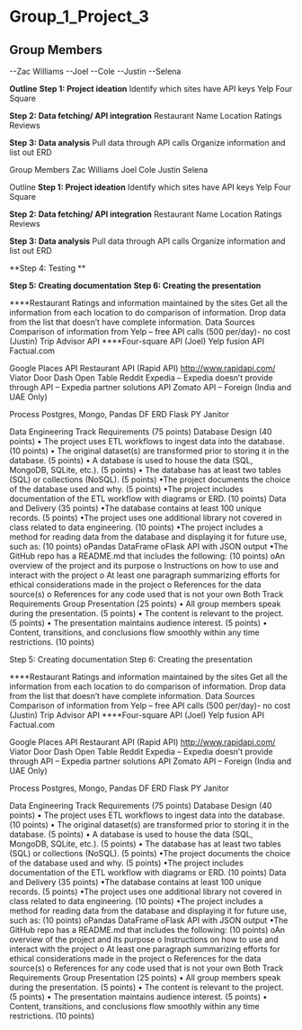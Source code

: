 # Group_1_Project_3
Group Members
--
--Zac Williams
--Joel
--Cole
--Justin
--Selena

**Outline**
**Step 1:	Project ideation**
Identify which sites have API keys
	Yelp
	Four Square

**Step 2:	Data fetching/ API integration**
Restaurant Name
Location
Ratings
Reviews

**Step 3:	Data analysis**
	Pull data through API calls
	Organize information and list out ERD

Group Members
Zac Williams
Joel
Cole
Justin
Selena

Outline
**Step 1:	Project ideation**
Identify which sites have API keys
	Yelp
	Four Square

**Step 2:	Data fetching/ API integration**
Restaurant Name
Location
Ratings
Reviews

**Step 3:	Data analysis**
	Pull data through API calls
	Organize information and list out ERD

**Step 4:	Testing **

**Step 5:	Creating documentation**
**Step 6: Creating the presentation**

****Restaurant Ratings and information maintained by the sites
Get all the information from each location to do comparison of information.
Drop data from the list that doesn’t have complete information.
Data Sources
Comparison of information from 
Yelp – free API calls (500 per/day)- no cost (Justin)
Trip Advisor API
****Four-square API  (Joel)
Yelp fusion API
Factual.com

Google Places API
Restaurant API (Rapid API) http://www.rapidapi.com/
Viator
Door Dash
Open Table
Reddit
Expedia – Expedia doesn’t provide through API – Expedia partner solutions API
Zomato API – Foreign (India and UAE Only)


Process
Postgres, Mongo, Pandas DF
ERD
Flask
PY Janitor

Data Engineering Track Requirements (75 points)
Database Design (40 points)
•  The project uses ETL workflows to ingest data into the database. (10 points)
•  The original dataset(s) are transformed prior to storing it in the database. (5 points)
•  A database is used to house the data (SQL, MongoDB, SQLite, etc.). (5 points)
•  The database has at least two tables (SQL) or collections (NoSQL). (5 points)
•The project documents the choice of the database used and why. (5 points)
•The project includes documentation of the ETL workflow with diagrams or ERD. (10 points)
Data and Delivery (35 points)
•The database contains at least 100 unique records. (5 points)
•The project uses one additional library not covered in class related to data engineering. (10 points)
•The project includes a method for reading data from the database and displaying it for future use, such as: (10 points)
oPandas DataFrame
oFlask API with JSON output
•The GitHub repo has a README.md that includes the following: (10 points)
oAn overview of the project and its purpose
o	Instructions on how to use and interact with the project
o	At least one paragraph summarizing efforts for ethical considerations made in the project
o	References for the data source(s)
o	References for any code used that is not your own
Both Track Requirements
Group Presentation (25 points)
•	All group members speak during the presentation. (5 points)
•	The content is relevant to the project. (5 points)
•	The presentation maintains audience interest. (5 points)
•	Content, transitions, and conclusions flow smoothly within any time restrictions. (10 points)



Step 5:	Creating documentation
Step 6: Creating the presentation

****Restaurant Ratings and information maintained by the sites
Get all the information from each location to do comparison of information.
Drop data from the list that doesn’t have complete information.
Data Sources
Comparison of information from 
Yelp – free API calls (500 per/day)- no cost (Justin)
Trip Advisor API
****Four-square API  (Joel)
Yelp fusion API
Factual.com

Google Places API
Restaurant API (Rapid API) http://www.rapidapi.com/
Viator
Door Dash
Open Table
Reddit
Expedia – Expedia doesn’t provide through API – Expedia partner solutions API
Zomato API – Foreign (India and UAE Only)


Process
Postgres, Mongo, Pandas DF
ERD
Flask
PY Janitor

Data Engineering Track Requirements (75 points)
Database Design (40 points)
•  The project uses ETL workflows to ingest data into the database. (10 points)
•  The original dataset(s) are transformed prior to storing it in the database. (5 points)
•  A database is used to house the data (SQL, MongoDB, SQLite, etc.). (5 points)
•  The database has at least two tables (SQL) or collections (NoSQL). (5 points)
•The project documents the choice of the database used and why. (5 points)
•The project includes documentation of the ETL workflow with diagrams or ERD. (10 points)
Data and Delivery (35 points)
•The database contains at least 100 unique records. (5 points)
•The project uses one additional library not covered in class related to data engineering. (10 points)
•The project includes a method for reading data from the database and displaying it for future use, such as: (10 points)
oPandas DataFrame
oFlask API with JSON output
•The GitHub repo has a README.md that includes the following: (10 points)
oAn overview of the project and its purpose
o	Instructions on how to use and interact with the project
o	At least one paragraph summarizing efforts for ethical considerations made in the project
o	References for the data source(s)
o	References for any code used that is not your own
Both Track Requirements
Group Presentation (25 points)
•	All group members speak during the presentation. (5 points)
•	The content is relevant to the project. (5 points)
•	The presentation maintains audience interest. (5 points)
•	Content, transitions, and conclusions flow smoothly within any time restrictions. (10 points)

